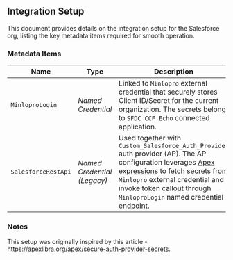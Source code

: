 ## Integration Setup

This document provides details on the integration setup for the Salesforce org, listing the key metadata items required for smooth operation.

### Metadata Items

| **Name**            | **Type**                    | **Description**                                                                                                                                                                                                                                                                                                                                                                        |
| ------------------- | --------------------------- | -------------------------------------------------------------------------------------------------------------------------------------------------------------------------------------------------------------------------------------------------------------------------------------------------------------------------------------------------------------------------------------- |
| `MinloproLogin`     | _Named Credential_          | Linked to `Minlopro` external credential that securely stores Client ID/Secret for the current organization. The secrets belong to `SFDC_CCF_Echo` connected application.                                                                                                                                                                                                              |
| `SalesforceRestApi` | _Named Credential (Legacy)_ | Used together with `Custom_Salesforce_Auth_Provider` auth provider (AP). The AP configuration leverages [Apex expressions](https://developer.salesforce.com/docs/atlas.en-us.apexcode.meta/apexcode/apex_callouts_named_credentials_merge_fields.htm) to fetch secrets from `Minlopro` external credential and invoke token callout through `MinloproLogin` named credential endpoint. |

### Notes

This setup was originally inspired by this article - https://apexlibra.org/apex/secure-auth-provider-secrets.
